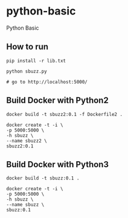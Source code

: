 
# python-basic
Python Basic

## How to run

```
pip install -r lib.txt

python sbuzz.py

# go to http://localhost:5000/
```

## Build Docker with Python2
```
docker build -t sbuzz2:0.1 -f Dockerfile2 .

docker create -t -i \
-p 5000:5000 \
-h sbuzz \
--name sbuzz2 \
sbuzz2:0.1
```


## Build Docker with Python3
```
docker build -t sbuzz:0.1 .

docker create -t -i \
-p 5000:5000 \
-h sbuzz \
--name sbuzz \
sbuzz:0.1
```